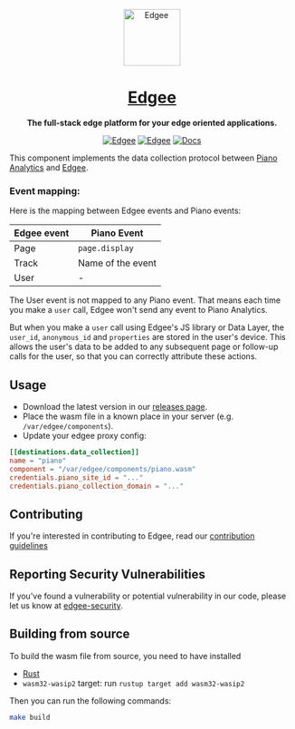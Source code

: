 <div align="center">

<p align="center">
  <a href="https://www.edgee.cloud">
    <picture>
      <source media="(prefers-color-scheme: dark)" srcset="https://cdn.edgee.cloud/img/favicon-dark.svg">
      <img src="https://cdn.edgee.cloud/img/favicon.svg" height="100" alt="Edgee">
    </picture>
    <h1 align="center">Edgee</h1>
  </a>
</p>


**The full-stack edge platform for your edge oriented applications.**

[![Edgee](https://img.shields.io/badge/edgee-open%20source-blueviolet.svg)](https://www.edgee.cloud)
[![Edgee](https://img.shields.io/badge/slack-edgee-blueviolet.svg?logo=slack)](https://www.edgee.cloud/slack)
[![Docs](https://img.shields.io/badge/docs-published-blue)](https://docs.edgee.cloud)

</div>

This component implements the data collection protocol between [Piano Analytics](https://developers.atinternet-solutions.com/piano-analytics/data-collection/how-to-send-events/collection-api) and [Edgee](https://www.edgee.cloud).


### Event mapping:

Here is the mapping between Edgee events and Piano events:

| Edgee event | Piano Event  |
|-------------|-----------|
| Page   | `page.display`      |
| Track  | Name of the event   |
| User   | -  |

The User event is not mapped to any Piano event. That means each time you make a `user` call, Edgee won't send any event to Piano Analytics.

But when you make a `user` call using Edgee's JS library or Data Layer, the `user_id`, `anonymous_id` and `properties` are stored in the user's device.
This allows the user's data to be added to any subsequent page or follow-up calls for the user, so that you can correctly attribute these actions.

## Usage

- Download the latest version in our [releases page](../../releases). 
- Place the wasm file in a known place in your server (e.g. `/var/edgee/components`).
- Update your edgee proxy config:
```toml
[[destinations.data_collection]]
name = "piano"
component = "/var/edgee/components/piano.wasm"
credentials.piano_site_id = "..."
credentials.piano_collection_domain = "..."
```

## Contributing
If you're interested in contributing to Edgee, read our [contribution guidelines](./CONTRIBUTING.md)

## Reporting Security Vulnerabilities
If you've found a vulnerability or potential vulnerability in our code, please let us know at
[edgee-security](mailto:security@edgee.cloud).

## Building from source

To build the wasm file from source, you need to have installed
- [Rust](https://www.rust-lang.org/tools/install)
- `wasm32-wasip2` target: run `rustup target add wasm32-wasip2`

Then you can run the following commands:

```bash
make build
```
